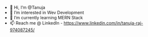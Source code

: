 - 👋 Hi, I’m @Tanuja
- 👀 I’m interested in Wev Development
- 🌱 I’m currently learning MERN Stack
- 📫 Reach me @ LinkedIn - https://www.linkedin.com/in/tanuja-raj-974087245/

<!---
Tanu-ja/Tanu-ja is a ✨ special ✨ repository because its `README.md` (this file) appears on your GitHub profile.
You can click the Preview link to take a look at your changes.
--->
